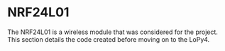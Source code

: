 # NRF24L01

The NRF24L01 is a wireless module that was considered for the project. This section details the code created before moving on to the LoPy4.

